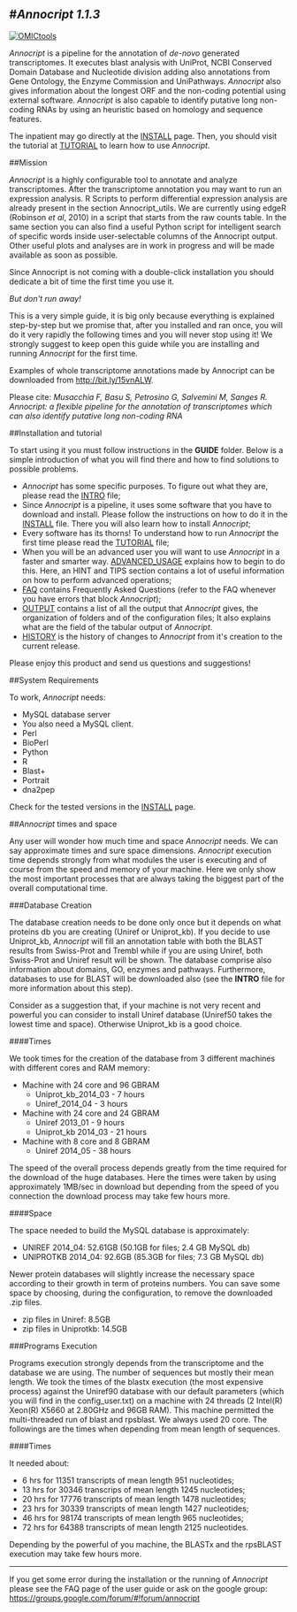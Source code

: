 #*Annocript 1.1.3*
--------------------------------

<a href="https://omictools.com/transcriptome-annotation-category" target="_blank"><img src="https://omictools.com/img/logo-blue.png" alt="OMICtools"></a>

*Annocript* is a pipeline for the annotation of *de-novo* generated transcriptomes. It executes blast
 analysis with UniProt, NCBI Conserved Domain Database and Nucleotide division adding also annotations 
from Gene Ontology, the Enzyme Commission and UniPathways. *Annocript* also gives information about the longest ORF
and the non-coding potential using external software. 
*Annocript* is also capable to identify putative long non-coding RNAs by using an heuristic based on homology and 
sequence features.

The inpatient may go directly at the [INSTALL](https://github.com/frankMusacchia/Annocript/blob/master/GUIDE/INSTALL.md) page. Then, you should visit the tutorial at [TUTORIAL](https://github.com/frankMusacchia/Annocript/blob/master/GUIDE/TUTORIAL.md) to learn how to use *Annocript*.

##Mission

*Annocript* is a highly configurable tool to annotate and analyze transcriptomes. After the transcriptome annotation you may want to run an expression analysis. R Scripts to perform differential expression analysis are already present in the section Annocript_utils. We are currently using edgeR (Robinson *et al*, 2010) in a script that starts from the raw counts table. In the same section you can also find a useful Python script for intelligent search of specific words inside user-selectable columns of the Annocript output. Other useful plots and analyses are in work in progress and will be made available as soon as possible.

Since Annocript is not coming with a double-click installation you should dedicate a bit of time the first time you use it. 

*But don't run away!*

This is a very simple guide, it is big only because everything is explained step-by-step but we promise that,
 after you installed and ran once, you will do it very rapidly the following times and you will never stop using it!
We strongly suggest to keep open this guide while you are installing and running *Annocript* for the first time.

Examples of whole transcriptome annotations made by Annocript can be downloaded from http://bit.ly/15vnALW. 

Please cite: *Musacchia F, Basu S, Petrosino G, Salvemini M, Sanges R. Annocript: a flexible pipeline for the annotation of transcriptomes which can also identify putative long non-coding RNA*

##Installation and tutorial

To start using it you must follow instructions in the **GUIDE** folder.
Below is a simple introduction of what you will find there and how to find solutions to possible problems.
- *Annocript* has some specific purposes. To figure out what they are, please read the [INTRO](https://github.com/frankMusacchia/Annocript/blob/master/GUIDE/INTRO.md) file;
- Since *Annocript* is a pipeline, it uses some software that you have to download and install. Please follow 
the instructions on how to do it in the [INSTALL](https://github.com/frankMusacchia/Annocript/blob/master/GUIDE/INSTALL.md) file. There you will also learn how to install *Annocript*;
- Every software has its thorns! To understand how to run *Annocript* the first time please read the [TUTORIAL](https://github.com/frankMusacchia/Annocript/blob/master/GUIDE/TUTORIAL.md) file;
- When you will be an advanced user you will want to use *Annocript* in a faster and smarter way. [ADVANCED_USAGE](https://github.com/frankMusacchia/Annocript/blob/master/GUIDE/ADVANCED_USAGE.md)
explains how to begin to do this. Here, an HINT and TIPS section contains a lot of useful information on how to
 perform advanced operations;
- [FAQ](https://github.com/frankMusacchia/Annocript/blob/master/GUIDE/FAQ.md) contains Frequently Asked Questions (refer to the FAQ whenever you have errors that block *Annocript*);
- [OUTPUT](https://github.com/frankMusacchia/Annocript/blob/master/GUIDE/OUTPUT.md) contains a list of all the output that *Annocript* gives, the organization of folders and 
of the configuration files; It also explains what are the field of the tabular output of *Annocript*.
- [HISTORY](https://github.com/frankMusacchia/Annocript/blob/master/GUIDE/HISTORY.md) is the history of changes to *Annocript* from it's creation to the current release.


Please enjoy this product and send us questions and suggestions!

##System Requirements

To work, *Annocript* needs:
- MySQL database server 
- You also need a MySQL client.
- Perl  
- BioPerl 
- Python 
- R 
- Blast+
- Portrait
- dna2pep

Check for the tested versions in the [INSTALL](https://github.com/frankMusacchia/Annocript/blob/master/GUIDE/INSTALL.md) page.


##*Annocript* times and space

Any user will wonder how much time and space *Annocript* needs. We can say approximate times and sure space dimensions.
*Annocript* execution time depends strongly from what modules the user is executing and of course from the speed and memory of your machine. Here we only show the most important processes that are always taking the biggest part of the overall computational time.


###Database Creation

The database creation needs to be done only once but it depends on what proteins db you are creating (Uniref or Uniprot_kb).
If you decide to use Uniprot_kb, *Annocript* will fill an annotation table with both the BLAST results from Swiss-Prot and Trembl
while if you are using Uniref, both Swiss-Prot and Uniref result will be shown.
The database comprise also information about domains, GO, enzymes and pathways. Furthermore, databases to use for BLAST will 
be downloaded also (see the **INTRO** file for more information about this step).

Consider as a suggestion that, if your machine is not very recent and powerful you can consider to install Uniref database (Uniref50
takes the lowest time and space). Otherwise Uniprot_kb is a good choice.

####Times

We took times for the creation of the database from 3 different machines with different cores and RAM memory: 
- Machine with 24 core and 96 GBRAM 
  - Uniprot_kb_2014_03 - 7 hours
  - Uniref_2014_04 - 3 hours
- Machine with 24 core and 24 GBRAM 
  - Uniref 2013_01 - 9 hours 
  - Uniprot_kb 2014_03 - 21 hours 
- Machine with 8 core and 8 GBRAM
  - Uniref 2014_05 - 38 hours

The speed of the overall process depends greatly from the time required for the download of the huge databases. Here the times were 
taken by using approximately 1MB/sec in download but depending from the speed of you connection the download process may 
take few hours more.


####Space

The space needed to build the MySQL database is approximately: 
- UNIREF 2014_04: 52.61GB (50.1GB for files; 2.4 GB MySQL db) 
- UNIPROTKB 2014_04: 92.6GB (85.3GB for files; 7.3 GB MySQL db)

Newer protein databases will slightly increase the necessary space according to their growth in term of proteins numbers.
You can save some space by choosing, during the configuration, to remove the downloaded .zip files.
- zip files in Uniref: 8.5GB
- zip files in Uniprotkb: 14.5GB

###Programs Execution

Programs execution strongly depends from the transcriptome and the database we are using. The number of sequences but mostly 
their mean length.
We took the times of the blastx execution (the most expensive process) against the Uniref90 database with our default parameters 
(which you will find in the config_user.txt) on a machine with 24 threads (2 Intel(R) Xeon(R) X5660 at 2.80GHz and 96GB RAM). 
This machine permitted the multi-threaded run of blast and rpsblast. We always used 20 core. The followings are the times when depending from mean length of sequences.

####Times

It needed about: 
- 6 hrs for 11351 transcripts of mean length 951 nucleotides; 
- 13 hrs for 30346 transcrips of mean length 1245 nucleotides;
- 20 hrs for 17776 transcripts of mean length 1478 nucleotides;
- 23 hrs for 30339 transcripts of mean length 1427 nucleotides;
- 46 hrs for 98174 transcripts of mean length 965 nucleotides;
- 72 hrs for 64388 transcripts of mean length 2125 nucleotides.

Depending by the powerful of you machine, the BLASTx and the rpsBLAST execution may take few hours more. 

---------------------------------------

If you get some error during the installation or the running of *Annocript* please see the FAQ page of the user guide or ask on the google group: https://groups.google.com/forum/#!forum/annocript
